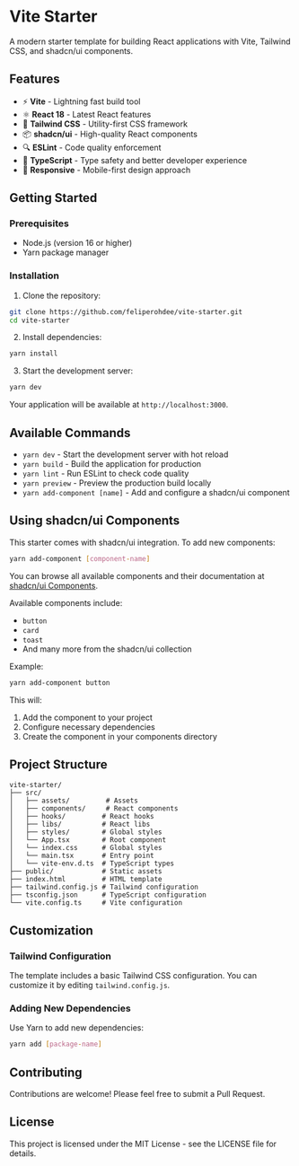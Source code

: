 # Vite Starter

A modern starter template for building React applications with Vite, Tailwind CSS, and shadcn/ui components.

## Features

- ⚡️ **Vite** - Lightning fast build tool
- ⚛️ **React 18** - Latest React features
- 🎨 **Tailwind CSS** - Utility-first CSS framework
- 📦 **shadcn/ui** - High-quality React components
- 🔍 **ESLint** - Code quality enforcement
- 🎯 **TypeScript** - Type safety and better developer experience
- 📱 **Responsive** - Mobile-first design approach

## Getting Started

### Prerequisites

- Node.js (version 16 or higher)
- Yarn package manager

### Installation

1. Clone the repository:

```bash
git clone https://github.com/feliperohdee/vite-starter.git
cd vite-starter
```

2. Install dependencies:

```bash
yarn install
```

3. Start the development server:

```bash
yarn dev
```

Your application will be available at `http://localhost:3000`.

## Available Commands

- `yarn dev` - Start the development server with hot reload
- `yarn build` - Build the application for production
- `yarn lint` - Run ESLint to check code quality
- `yarn preview` - Preview the production build locally
- `yarn add-component [name]` - Add and configure a shadcn/ui component

## Using shadcn/ui Components

This starter comes with shadcn/ui integration. To add new components:

```bash
yarn add-component [component-name]
```

You can browse all available components and their documentation at [shadcn/ui Components](https://ui.shadcn.com/docs/components).

Available components include:

- `button`
- `card`
- `toast`
- And many more from the shadcn/ui collection

Example:

```bash
yarn add-component button
```

This will:

1. Add the component to your project
2. Configure necessary dependencies
3. Create the component in your components directory

## Project Structure

```
vite-starter/
├── src/
│   ├── assets/         # Assets
│   ├── components/     # React components
│   ├── hooks/         # React hooks
│   ├── libs/          # React libs
│   ├── styles/        # Global styles
│   └── App.tsx        # Root component
│   └── index.css      # Global styles
│   └── main.tsx       # Entry point
│   └── vite-env.d.ts  # TypeScript types
├── public/            # Static assets
├── index.html         # HTML template
├── tailwind.config.js # Tailwind configuration
├── tsconfig.json      # TypeScript configuration
└── vite.config.ts     # Vite configuration
```

## Customization

### Tailwind Configuration

The template includes a basic Tailwind CSS configuration. You can customize it by editing `tailwind.config.js`.

### Adding New Dependencies

Use Yarn to add new dependencies:

```bash
yarn add [package-name]
```

## Contributing

Contributions are welcome! Please feel free to submit a Pull Request.

## License

This project is licensed under the MIT License - see the LICENSE file for details.
